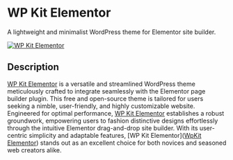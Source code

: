 # WP Kit Elementor

A lightweight and minimalist WordPress theme for Elementor site builder.

<p><a href="https://wpkit.pro/themes/wpkit-elementor"><img src="https://i0.wp.com/themes.svn.wordpress.org/wp-kit-elementor/1.0.3/screenshot.png?w=600&strip=all" alt="WP Kit Elementor"></a></p>

## Description

[WP Kit Elementor](https://wpkit.pro/themes/wpkit-elementor) is a versatile and streamlined WordPress theme meticulously
crafted to integrate seamlessly with the Elementor page builder plugin. This free and open-source theme is tailored for
users seeking a nimble, user-friendly, and highly customizable website. Engineered for optimal performance,
[WP Kit Elementor](https://wpkit.pro/themes/wpkit-elementor) establishes a robust groundwork, empowering users to fashion
distinctive designs effortlessly through the intuitive Elementor drag-and-drop site builder. With its user-centric
simplicity and adaptable features, [WP Kit Elementor]([WpKit Elementor](https://wpkit.pro/themes/wpkit-elementor)) stands
out as an excellent choice for both novices and seasoned web
creators alike.
